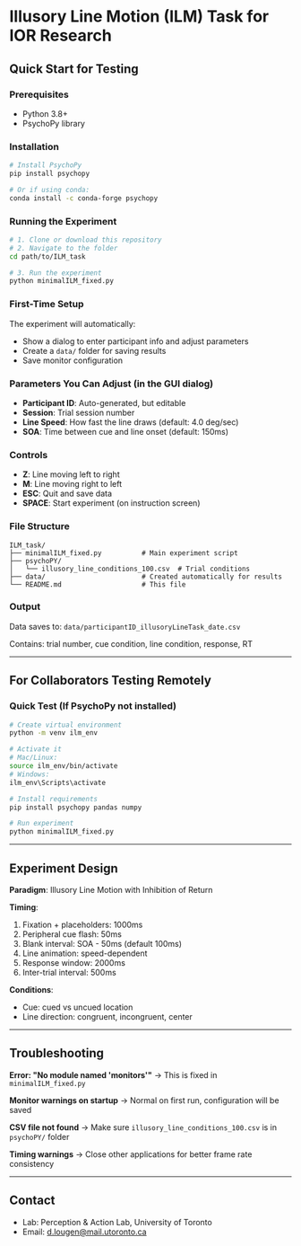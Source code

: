 # Illusory Line Motion (ILM) Task for IOR Research

## Quick Start for Testing

### Prerequisites
- Python 3.8+
- PsychoPy library

### Installation
```bash
# Install PsychoPy
pip install psychopy

# Or if using conda:
conda install -c conda-forge psychopy
```

### Running the Experiment
```bash
# 1. Clone or download this repository
# 2. Navigate to the folder
cd path/to/ILM_task

# 3. Run the experiment
python minimalILM_fixed.py
```

### First-Time Setup
The experiment will automatically:
- Show a dialog to enter participant info and adjust parameters
- Create a `data/` folder for saving results
- Save monitor configuration

### Parameters You Can Adjust (in the GUI dialog)
- **Participant ID**: Auto-generated, but editable
- **Session**: Trial session number
- **Line Speed**: How fast the line draws (default: 4.0 deg/sec)
- **SOA**: Time between cue and line onset (default: 150ms)

### Controls
- **Z**: Line moving left to right
- **M**: Line moving right to left  
- **ESC**: Quit and save data
- **SPACE**: Start experiment (on instruction screen)

### File Structure
```
ILM_task/
├── minimalILM_fixed.py          # Main experiment script
├── psychoPY/
│   └── illusory_line_conditions_100.csv  # Trial conditions
├── data/                        # Created automatically for results
└── README.md                    # This file
```

### Output
Data saves to: `data/participantID_illusoryLineTask_date.csv`

Contains: trial number, cue condition, line condition, response, RT

---

## For Collaborators Testing Remotely

### Quick Test (If PsychoPy not installed)
```bash
# Create virtual environment
python -m venv ilm_env

# Activate it
# Mac/Linux:
source ilm_env/bin/activate
# Windows:
ilm_env\Scripts\activate

# Install requirements
pip install psychopy pandas numpy

# Run experiment
python minimalILM_fixed.py
```

---

## Experiment Design

**Paradigm**: Illusory Line Motion with Inhibition of Return

**Timing**:
1. Fixation + placeholders: 1000ms
2. Peripheral cue flash: 50ms
3. Blank interval: SOA - 50ms (default 100ms)
4. Line animation: speed-dependent
5. Response window: 2000ms
6. Inter-trial interval: 500ms

**Conditions**:
- Cue: cued vs uncued location
- Line direction: congruent, incongruent, center

---

## Troubleshooting

**Error: "No module named 'monitors'"**
→ This is fixed in `minimalILM_fixed.py`

**Monitor warnings on startup**
→ Normal on first run, configuration will be saved

**CSV file not found**
→ Make sure `illusory_line_conditions_100.csv` is in `psychoPY/` folder

**Timing warnings**
→ Close other applications for better frame rate consistency

---

## Contact
- Lab: Perception & Action Lab, University of Toronto
- Email: d.lougen@mail.utoronto.ca
